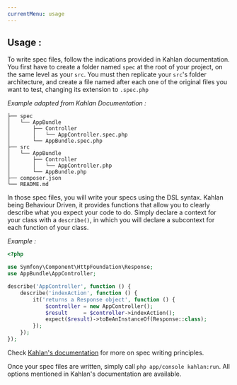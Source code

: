 ```yaml
---
currentMenu: usage
---
```

## Usage :

To write spec files, follow the indications provided in Kahlan documentation.
You first have to create a folder named `spec` at the root of your project, on the same level as your `src`.
You must then replicate your `src`'s folder architecture, and create a file named after each one of the original files you want to test, changing its extension to `.spec.php`

*Example adapted from Kahlan Documentation :*
```
├── spec
│   └── AppBundle
│       ├── Controller
│       │   └── AppController.spec.php
│       └── AppBundle.spec.php
├── src
│   └── AppBundle
│       ├── Controller
│       │   └── AppController.php
│       └── AppBundle.php
├── composer.json
└── README.md
```

In those spec files, you will write your specs using the DSL syntax. Kahlan being Behaviour Driven, it provides functions that allow you to clearly describe what you expect your code to do.
Simply declare a context for your class with a `describe()`, in which you will declare a subcontext for each function of your class.

*Example :*
```php
<?php

use Symfony\Component\HttpFoundation\Response;
use AppBundle\AppController;

describe('AppController', function () {
    describe('indexAction', function () {
        it('returns a Response object', function () {
            $controller = new AppController();
            $result     = $controller->indexAction();
            expect($result)->toBeAnInstanceOf(Response::class);
        });
    });
});
```

Check [Kahlan's documentation](https://kahlan.github.io/docs/) for more on spec writing principles.

Once your spec files are written, simply call `php app/console kahlan:run`. All options mentioned in Kahlan's documentation  are available.

